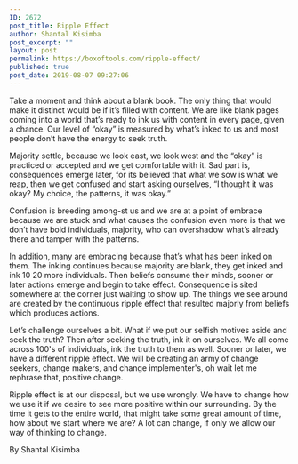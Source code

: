 ```yaml
---
ID: 2672
post_title: Ripple Effect
author: Shantal Kisimba
post_excerpt: ""
layout: post
permalink: https://boxoftools.com/ripple-effect/
published: true
post_date: 2019-08-07 09:27:06
---
```

<!-- wp:paragraph -->
<p>Take a moment and think about a blank book. The only thing that  would make it distinct would be if it’s filled with content. We are like blank pages coming into a world that’s ready to ink us with content in every page, given a chance. Our level of “okay” is measured by what’s inked to us and most people don’t have the energy to seek truth.</p>
<!-- /wp:paragraph -->

<!-- wp:paragraph -->
<p> Majority settle, because we look east, we look west and the “okay” is practiced or accepted and we get comfortable with it. Sad part is, consequences emerge later, for its believed that what we sow is what we reap, then we get confused and start asking ourselves, “I thought it was okay? My choice, the patterns, it was okay.”</p>
<!-- /wp:paragraph -->

<!-- wp:paragraph -->
<p> Confusion is breeding among-st us and we are at a point of embrace because we are stuck and what causes the confusion even more is that we don’t have bold individuals, majority, who can overshadow what’s already there and tamper with the patterns.</p>
<!-- /wp:paragraph -->

<!-- wp:paragraph -->
<p> In addition, many are embracing because that’s what has been inked on them. The inking continues because majority are blank, they get inked and ink 10 20 more individuals. Then beliefs consume their minds, sooner or later actions emerge and begin to take effect. Consequence is sited somewhere at the corner just waiting to show up. The things we see around are created by the continuous ripple effect that resulted majorly from beliefs which produces actions.</p>
<!-- /wp:paragraph -->

<!-- wp:paragraph -->
<p>Let’s challenge ourselves a bit. What if we put our selfish motives aside and seek the truth? Then after seeking the truth, ink it on ourselves. We all come across 100's of individuals, ink the truth to them as well. Sooner or later, we have a different ripple effect. We will be creating an army of change seekers, change makers, and change implementer's, oh wait let me rephrase that, positive change.</p>
<!-- /wp:paragraph -->

<!-- wp:paragraph -->
<p> Ripple effect is at our disposal, but we use wrongly. We have to change how we use it if we desire to see more positive within our surrounding. By the time it gets to the entire world, that might take some great amount of time, how about we start where we are? A lot can change, if only we allow our way of thinking to change.   </p>
<!-- /wp:paragraph -->

<!-- wp:paragraph -->
<p>By Shantal Kisimba</p>
<!-- /wp:paragraph -->